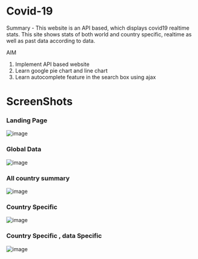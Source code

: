 # Covid-19
Summary - This website is an API based, which displays covid19 realtime stats. This site shows stats of both world and country specific, realtime as well as past data according to data.


AIM
1. Implement API based website
2. Learn google pie chart and line chart
3. Learn autocomplete feature in the search box using ajax

# ScreenShots
### Landing Page
![image](https://user-images.githubusercontent.com/44205030/112003281-c55b5200-8b46-11eb-9e8e-84e3f439b07e.png)
### Global Data
![image](https://user-images.githubusercontent.com/44205030/112003367-dad07c00-8b46-11eb-8b48-6c085735d1c3.png)
### All country summary
![image](https://user-images.githubusercontent.com/44205030/112003572-05bad000-8b47-11eb-964a-0b44e15b44b9.png)
### Country Specific
![image](https://user-images.githubusercontent.com/44205030/112003726-2aaf4300-8b47-11eb-9522-0cb6dfe84744.png)
### Country Specific , data Specific
![image](https://user-images.githubusercontent.com/44205030/112003790-3995f580-8b47-11eb-9a96-4d94dc241b76.png)
